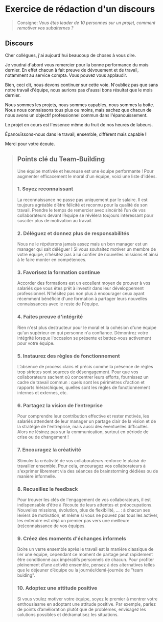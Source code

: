 # **Exercice de rédaction d'un discours**

> Consigne: _Vous êtes leader de 10 personnes sur un projet, comment remotiver vos subalternes ?_



## Discours

Cher collègues, j'ai aujourd'hui beaucoup de choses à vous dire.

Je voudrai d'abord vous remercier pour la bonne performance du mois dernier. En effet chacun à fait preuve de dévouement et de travail, notamment au service compta. Vous pouvez vous applaudir.

Bien, ceci dit, nous devons continuer sur cette voie. N'oubliez pas que sans notre travail d'équipe, nous aurions pas d'aussi bons résultat que le mois dernier.

Nous sommes les projets, nous sommes capables, nous sommes la boîte. Nous nous connaissons tous plus ou moins, mais sachez que chacun de nous avons un objectif professionnel commun dans l'épanouïssement.

Le projet en cours est l'essence même du fruit de nos heures de labeurs. 

Épanouïssons-nous dans le travail, ensemble, différent mais capable !

Merci pour votre écoute.

<blockquote class='actuTitle' markdown='1'>
<h2 class='actuTitle' markdown='1'>
Points clé du Team-Building
</h2>
Une équipe motivée et heureuse est une équipe performante ! Pour augmenter efficacement le moral d'un équipe, voici une liste d'idées.

### 1. Soyez reconnaissant
La reconnaissance ne passe pas uniquement par le salaire. Il est toujours agréable d’être félicité et reconnu pour la qualité de son travail. Prendre le temps de remercier avec sincérité l’un de vos collaborateurs devant l’équipe se révèlera toujours intéressant pour susciter plus de motivation au travail.


### 2. Déléguez et donnez plus de responsabilités
Nous ne le répéterons jamais assez mais un bon manager est un manager qui sait déléguer ! Si vous souhaitez motiver un membre de votre équipe, n’hésitez pas à lui confier de nouvelles missions et ainsi à le faire monter en compétences.


### 3. Favorisez la formation continue
Accorder des formations est un excellent moyen de prouver à vos salariés que vous êtes prêt à investir dans leur développement professionnel. N’hésitez pas non plus à encourager ceux ayant récemment bénéficié d'une formation à partager leurs nouvelles connaissances avec le reste de l'équipe.


### 4. Faites preuve d'intégrité
Rien n'est plus destructeur pour le moral et la cohésion d'une équipe qu'un supérieur en qui personne n'a confiance. Démontrez votre intégrité lorsque l'occasion se présente et battez-vous activement pour votre équipe.


### 5. Instaurez des règles de fonctionnement
L’absence de process clairs et précis comme la présence de règles trop strictes sont sources de désengagement. Pour que vos collaborateurs sachent où concentrer leurs efforts, fournissez un cadre de travail commun : quels sont les périmètres d'action et rapports hiérarchiques, quelles sont les règles de fonctionnement internes et externes, etc.


### 6. Partagez la vision de l’entreprise
Pour comprendre leur contribution effective et rester motivés, les salariés attendent de leur manager un partage clair de la vision et de la stratégie de l'entreprise, mais aussi des éventuelles difficultés. Alors ne lésinez pas sur la communication, surtout en période de crise ou de changement !


### 7. Encouragez la créativité
Stimuler la créativité de vos collaborateurs renforce le plaisir de travailler ensemble. Pour cela, encouragez vos collaborateurs à s'exprimer librement via des séances de brainstorming dédiées ou de manière informelle.  


### 8. Recueillez le feedback
Pour trouver les clés de l'engagement de vos collaborateurs, il est indispensable d’être à l’écoute de leurs attentes et préoccupations. Nouvelles missions, évolution, plus de flexibilité, … : à chacun ses leviers de motivation, et même si vous ne pouvez pas tous les activer, les entendre est déjà un premier pas vers une meilleure (re)connaissance de vos équipes.


### 9. Créez des moments d'échanges informels
Boire un verre ensemble après le travail est la manière classique de lier une équipe, cependant ce moment de partage peut rapidement être conditionné aux impératifs personnels de chacun. Pour profiter pleinement d’une activité ensemble, pensez à des alternatives telles que le déjeuner d’équipe ou la journée/demi-journée de "team buiding".


### 10. Adoptez une attitude positive
Si vous voulez motiver votre équipe, soyez le premier à montrer votre enthousiasme en adoptant une attitude positive. Par exemple, parlez de points d’amélioration plutôt que de problèmes, envisagez les solutions possibles et dédramatisez les situations.
</blockquote>
